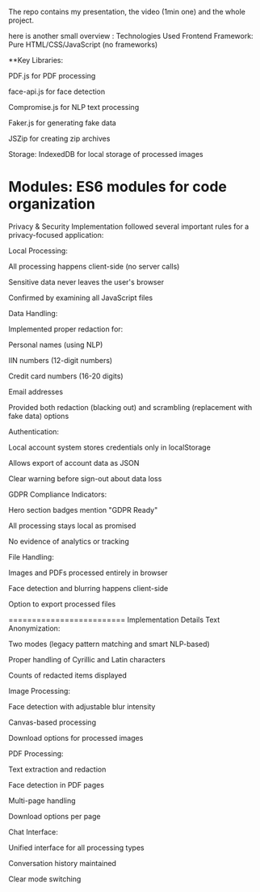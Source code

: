 The repo contains my presentation, the video (1min one) and the whole project.

here is another small overview :
Technologies Used
Frontend Framework: Pure HTML/CSS/JavaScript (no frameworks)

**Key Libraries:

PDF.js for PDF processing

face-api.js for face detection

Compromise.js for NLP text processing

Faker.js for generating fake data

JSZip for creating zip archives

Storage: IndexedDB for local storage of processed images

Modules: ES6 modules for code organization
=========
Privacy & Security Implementation
followed several important rules for a privacy-focused application:

Local Processing:

All processing happens client-side (no server calls)

Sensitive data never leaves the user's browser

Confirmed by examining all JavaScript files

Data Handling:

Implemented proper redaction for:

Personal names (using NLP)

IIN numbers (12-digit numbers)

Credit card numbers (16-20 digits)

Email addresses

Provided both redaction (blacking out) and scrambling (replacement with fake data) options

Authentication:

Local account system stores credentials only in localStorage

Allows export of account data as JSON

Clear warning before sign-out about data loss

GDPR Compliance Indicators:

Hero section badges mention "GDPR Ready"

All processing stays local as promised

No evidence of analytics or tracking

File Handling:

Images and PDFs processed entirely in browser

Face detection and blurring happens client-side

Option to export processed files

=========================
Implementation Details
Text Anonymization:

Two modes (legacy pattern matching and smart NLP-based)

Proper handling of Cyrillic and Latin characters

Counts of redacted items displayed

Image Processing:

Face detection with adjustable blur intensity

Canvas-based processing

Download options for processed images

PDF Processing:

Text extraction and redaction

Face detection in PDF pages

Multi-page handling

Download options per page

Chat Interface:

Unified interface for all processing types

Conversation history maintained

Clear mode switching
